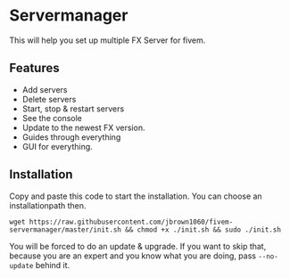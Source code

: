 # Servermanager

This will help you set up multiple FX Server for fivem.

## Features

+ Add servers
+ Delete servers
+ Start, stop & restart servers
+ See the console
+ Update to the newest FX version.
+ Guides through everything
+ GUI for everything.



## Installation

Copy and paste this code to start the installation.
You can choose an installationpath then.

```shell
wget https://raw.githubusercontent.com/jbrown1060/fivem-servermanager/master/init.sh && chmod +x ./init.sh && sudo ./init.sh
```

You will be forced to do an update & upgrade. If you want to skip that, because you are an expert and you know what you are doing, pass `--no-update` behind it.
